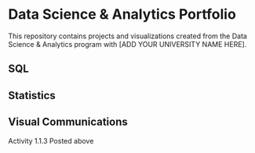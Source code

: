 # Data Science & Analytics Portfolio
This repository contains projects and visualizations created from the Data Science & Analytics program with [ADD YOUR UNIVERSITY NAME HERE].

## SQL

## Statistics

## Visual Communications
Activity 1.1.3 Posted above
